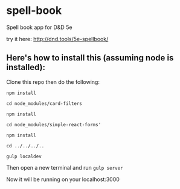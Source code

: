 # spell-book
Spell book app for D&amp;D 5e

try it here: http://dnd.tools/5e-spellbook/


## Here's how to install this (assuming node is installed):

Clone this repo then do the following:

    npm install

    cd node_modules/card-filters

    npm install

    cd node_modules/simple-react-forms'

    npm install

    cd ../../../..

    gulp localdev

Then open a new terminal and run
    `gulp server`


Now it will be running on your localhost:3000






